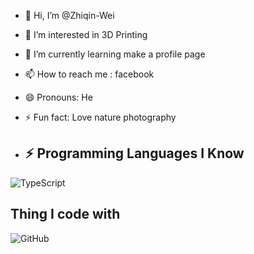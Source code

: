 

- 👋 Hi, I’m @Zhiqin-Wei
- 👀 I’m interested in 3D Printing
- 🌱 I’m currently learning make a profile page
- 📫 How to reach me : facebook
- 😄 Pronouns: He
- ⚡ Fun fact: Love nature photography

- ## ⚡ Programming Languages I Know

<img alt="TypeScript" src="https://img.shields.io/badge/-TypeScript-007ACC?style=flat-square&logo=typescript&logoColor=white" />

## Thing I code with

![GitHub](https://img.shields.io/badge/-GitHub-181717?style=flat-square&logo=github)

<!---
Zhiqin-Wei/Zhiqin-Wei is a ✨ special ✨ repository because its `README.md` (this file) appears on your GitHub profile.
You can click the Preview link to take a look at your changes.
--->
